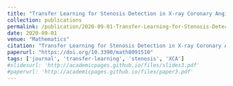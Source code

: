 ```yaml
---
title: "Transfer Learning for Stenosis Detection in X-ray Coronary Angiography"
collection: publications
permalink: /publication/2020-09-01-Transfer-Learning-for-Stenosis-Detection-in-X-ray-Coronary-Angiography
date: 2020-09-01
venue: "Mathematics"
citation: "Transfer Learning for Stenosis Detection in X-ray Coronary Angiography. *Mathematics*, 2020. https://doi.org/10.3390/math8091510"
paperurl: "https://doi.org/10.3390/math8091510"
tags: ['journal', 'transfer-learning', 'stenosis', 'XCA']
#slidesurl: 'http://academicpages.github.io/files/slides3.pdf'
#paperurl: 'http://academicpages.github.io/files/paper3.pdf'
---
```


